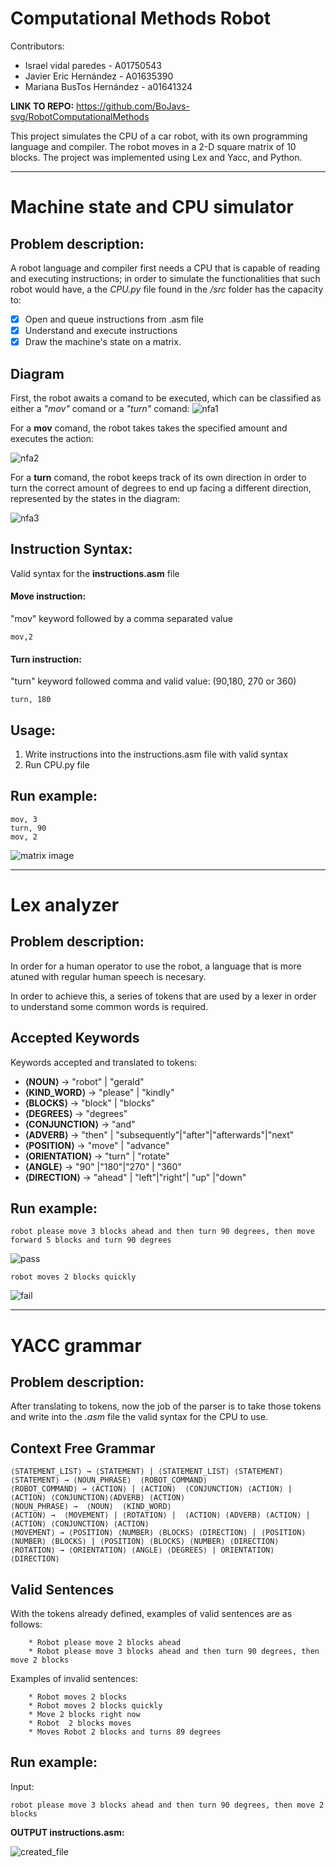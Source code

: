 # Computational Methods Robot


Contributors:
- Israel vidal paredes - A01750543
- Javier Eric Hernández - A01635390
- Mariana BusTos Hernández - a01641324 

**LINK TO REPO:** https://github.com/BoJavs-svg/RobotComputationalMethods

This project simulates the CPU of a car robot, with its own programming language and compiler. The robot moves in a 2-D square matrix of 10 blocks.  The project was implemented using Lex and Yacc, and Python.

---

# Machine state and CPU simulator

## Problem description:

A robot language and compiler first needs a CPU that is capable of reading and executing instructions; in order to simulate the functionalities that such robot would have, a the *CPU.py* file found in the */src* folder has the capacity to:

- [x] Open and queue instructions from .asm file
- [x] Understand and execute instructions
- [x] Draw the machine's state on a matrix.

## Diagram
First, the robot awaits a comand to be executed, which can be classified as either a *"mov"* comand or a *"turn"* comand:
![nfa1](nfa.png)

For a **mov** comand, the robot takes takes the specified amount and executes the action:

![nfa2](S2.png)

For a **turn** comand, the robot keeps track of its own direction in order to turn the correct amount of degrees to end up facing a different direction, represented by the states in the diagram:

![nfa3](S5.png)

## Instruction Syntax:
Valid syntax for the **instructions.asm** file

#### **Move instruction:**

"mov" keyword followed by a comma separated value
```
mov,2
```
#### **Turn instruction:**
"turn" keyword followed comma and valid value: (90,180, 270 or 360)
```
turn, 180
```

## Usage:
1. Write instructions into the instructions.asm file with valid syntax
2. Run CPU.py file

## Run example:
```
mov, 3
turn, 90
mov, 2
```
![matrix image](https://github.com/BoJavs-svg/RobotComputationalMethods/assets/73002064/768f099d-76f3-452f-b547-d7f58a123b1d)

---
# Lex analyzer

## Problem description:

In order for a human operator to use the robot, a language that is more atuned with regular human speech is necesary. 

In order to achieve this, a series of tokens that are used by a lexer in order to understand some common words is required.

## Accepted Keywords
Keywords accepted and translated to tokens:

- **⟨NOUN⟩** → "robot" | "gerald"
- **⟨KIND_WORD⟩** → "please" | "kindly"
- **⟨BLOCKS⟩** → "block" | "blocks"
- **⟨DEGREES⟩** → "degrees"
- **⟨CONJUNCTION⟩** →  "and"
- **⟨ADVERB⟩** → "then" | "subsequently"|"after"|"afterwards"|"next"
- **⟨POSITION⟩** →  "move" | "advance"
- **⟨ORIENTATION⟩** →  "turn" | "rotate"
- **⟨ANGLE⟩** → "90" |"180"|"270" | "360"
- **⟨DIRECTION⟩** → "ahead" | "left"|"right"| "up" |"down"

## Run example:
```
robot please move 3 blocks ahead and then turn 90 degrees, then move forward 5 blocks and turn 90 degrees
```
![pass](https://github.com/BoJavs-svg/RobotComputationalMethods/assets/73002064/b4860f1c-5925-44f6-bce7-5e95455d6904)
```
robot moves 2 blocks quickly
```
![fail](https://github.com/BoJavs-svg/RobotComputationalMethods/assets/73002064/e9ce5809-8f1e-4607-9d8a-584acaa0101c)

--- 

# YACC grammar
## Problem description:

After translating to tokens, now the job of the parser is to take those tokens and write into the *.asm* file the valid syntax for the CPU to use. 

## Context Free Grammar
```
⟨STATEMENT_LIST⟩ → ⟨STATEMENT⟩ | ⟨STATEMENT_LIST⟩ ⟨STATEMENT⟩
⟨STATEMENT⟩ → ⟨NOUN_PHRASE⟩  ⟨ROBOT_COMMAND⟩ 
⟨ROBOT_COMMAND⟩ → ⟨ACTION⟩ | ⟨ACTION⟩  ⟨CONJUNCTION⟩ ⟨ACTION⟩ |⟨ACTION⟩ ⟨CONJUNCTION⟩⟨ADVERB⟩ ⟨ACTION⟩ 
⟨NOUN_PHRASE⟩ →  ⟨NOUN⟩  ⟨KIND_WORD⟩
⟨ACTION⟩ →  ⟨MOVEMENT⟩ | ⟨ROTATION⟩ |  ⟨ACTION⟩ ⟨ADVERB⟩ ⟨ACTION⟩ |⟨ACTION⟩ ⟨CONJUNCTION⟩ ⟨ACTION⟩
⟨MOVEMENT⟩ → ⟨POSITION⟩ ⟨NUMBER⟩ ⟨BLOCKS⟩ ⟨DIRECTION⟩ | ⟨POSITION⟩ ⟨NUMBER⟩ ⟨BLOCKS⟩ | ⟨POSITION⟩ ⟨BLOCKS⟩ ⟨NUMBER⟩ ⟨DIRECTION⟩ 
⟨ROTATION⟩ → ⟨ORIENTATION⟩ ⟨ANGLE⟩ ⟨DEGREES⟩ | ORIENTATION⟩ ⟨DIRECTION⟩
```

## Valid Sentences

With the tokens already defined, examples of valid sentences are as follows:
```
    * Robot please move 2 blocks ahead
    * Robot please move 3 blocks ahead and then turn 90 degrees, then move 2 blocks
```
Examples of invalid sentences:
```
    * Robot moves 2 blocks
    * Robot moves 2 blocks quickly
    * Move 2 blocks right now
    * Robot  2 blocks moves
    * Moves Robot 2 blocks and turns 89 degrees
```


## Run example:
Input:
```
robot please move 3 blocks ahead and then turn 90 degrees, then move 2 blocks
```
**OUTPUT instructions.asm:**

![created_file](https://github.com/BoJavs-svg/RobotComputationalMethods/assets/73002064/a81a1040-095a-42c5-bd0b-066d682d6772)

